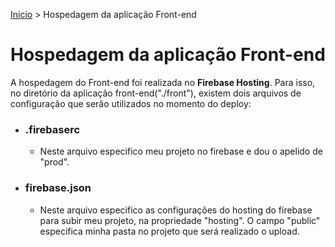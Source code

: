 [Inicio](../README.md) > Hospedagem da aplicação Front-end
# Hospedagem da aplicação Front-end
A hospedagem do Front-end foi realizada no **Firebase Hosting**. Para isso, no diretório da aplicação front-end("./front"), existem dois arquivos de configuração que serão utilizados no momento do deploy:
  - ### .firebaserc
    - Neste arquivo especifico meu projeto no firebase e dou o apelido de "prod".
  - ### firebase.json
    - Neste arquivo especifico as configurações do hosting do firebase para subir meu projeto, na propriedade "hosting". O campo "public" especifica minha pasta no projeto que será realizado o upload.